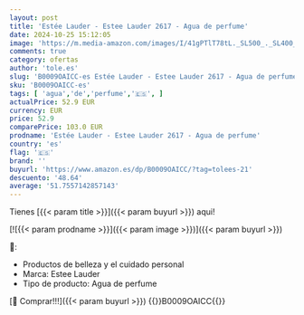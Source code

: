 ```yaml
---
layout: post
title: 'Estée Lauder - Estee Lauder 2617 - Agua de perfume'
date: 2024-10-25 15:12:05
image: 'https://m.media-amazon.com/images/I/41gPTlT78tL._SL500_._SL400_.jpg'
comments: true
category: ofertas
author: 'tole.es'
slug: 'B0009OAICC-es Estée Lauder - Estee Lauder 2617 - Agua de perfume'
sku: 'B0009OAICC-es'
tags: [ 'agua','de','perfume','🇪🇸', ]
actualPrice: 52.9 EUR
currency: EUR
price: 52.9
comparePrice: 103.0 EUR
prodname: 'Estée Lauder - Estee Lauder 2617 - Agua de perfume'
country: 'es'
flag: '🇪🇸'
brand: ''
buyurl: 'https://www.amazon.es/dp/B0009OAICC/?tag=tolees-21'
descuento: '48.64'
average: '51.7557142857143'
---
```


Tienes [{{< param title >}}]({{< param buyurl >}}) aqui!

[![{{< param prodname >}}]({{< param image >}})]({{< param buyurl >}})

🔎:

- Productos de belleza y el cuidado personal
- Marca: Estee Lauder
- Tipo de producto: Agua de perfume

[🛒 Comprar!!!]({{< param buyurl >}})
{{<world>}}B0009OAICC{{</world>}}
